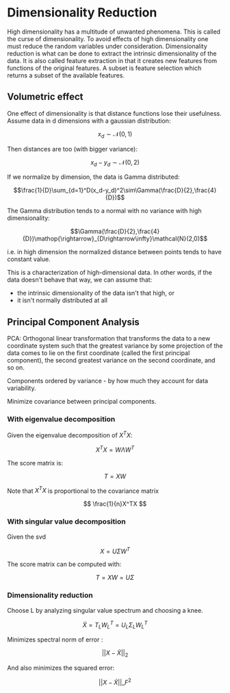 Dimensionality Reduction
===

High dimensionality has a multitude of unwanted phenomena. This is called the curse of dimensionality. To avoid effects of high dimensionality one must reduce the random variables under consideration. Dimensionality reduction is what can be done to extract the intrinsic dimensionality of the data. It is also called feature extraction in that it creates new features from functions of the original features. A subset is feature selection which returns a subset of the available features. 

Volumetric effect
---

One effect of dimensionality is that distance functions lose their usefulness. Assume data in d dimensions with a gaussian distribution:

$$x_d\sim\mathcal{N}(0,1)$$

Then distances are too (with bigger variance):

$$x_d-y_d\sim\mathcal{N}(0,2)$$

If we normalize by dimension, the data is Gamma distributed:

$$\frac{1}{D}\sum_{d=1}^D(x_d-y_d)^2\sim\Gamma(\frac{D}{2},\frac{4}{D})$$

The Gamma distribution tends to a normal with no variance with high dimensionality:

$$\Gamma(\frac{D}{2},\frac{4}{D})\mathop{\rightarrow}_{D\rightarrow\infty}\mathcal{N}(2,0)$$

i.e. in high dimension the normalized distance between points tends to have constant value.

This is a characterization of high-dimensional data. In other words, if the data doesn't behave that way, we can assume that:

* the intrinsic dimensionality of the data isn't that high, or
* it isn't normally distributed at all


Principal Component Analysis
---

PCA: Orthogonal linear transformation that transforms the data to a new coordinate system such that the greatest variance by some projection of the data comes to lie on the first coordinate (called the first principal component), the second greatest variance on the second coordinate, and so on.

Components ordered by variance - by how much they account for data variability.

Minimize covariance between principal components.

### With eigenvalue decomposition

Given the eigenvalue decomposition of $X^TX$:

$$X^TX=W\Lambda W^T$$

The score matrix is:

$$T=XW$$

Note that $X^TX$ is proportional to the covariance matrix

$$ \frac{1}{n}X^TX $$

### With singular value decomposition

Given the svd

$$ X=U\Sigma W^T $$

The score matrix can be computed with:

$$ T=XW=U\Sigma $$

### Dimensionality reduction

Choose L by analyzing singular value spectrum and choosing a knee.

$$\tilde{X}=T_LW_L^T=U_L\Sigma_LW_L^T$$

Minimizes spectral norm of error :

$$ ||X-\tilde{X}||_2 $$

And also minimizes the squared error:

$$ ||X-\tilde{X}||\_F^2 $$


